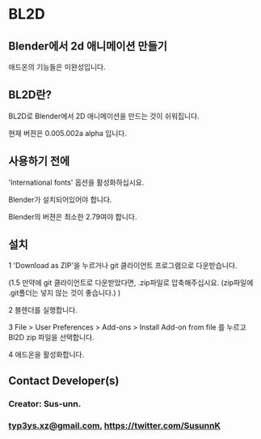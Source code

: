BL2D
====
Blender에서 2d 애니메이션 만들기
----------------------------
애드온의 기능들은 미완성입니다.

BL2D란?
-------------

BL2D로 Blender에서 2D 애니메이션을 만드는 것이 쉬워집니다.

현재 버젼은 0.005.002a alpha 입니다.


사용하기 전에
---------
    
  'International fonts' 옵션을 활성화하십시요.
  
  Blender가 설치되어있어야 합니다.
  
  Blender의 버젼은 최소한 2.79여야 합니다.
	
설치
-----------

  1 'Download as ZIP'을 누르거나 git 클라이언트 프로그램으로 다운받습니다.

  (1.5 만약에 git 클라이언트로 다운받았다면, .zip파일로 압축해주십시요. (zip파일에 .git폴더는 넣지 않는 것이 좋습니다.) )

  2 블렌더를 실행합니다.

  3 File > User Preferences > Add-ons > Install Add-on from file 를 누르고 Bl2D zip 파일을 선택합니다.

  4 애드온을 활성화합니다.


    
Contact Developer(s)
-----------------
### Creator: Sus-unn. 

### typ3ys.xz@gmail.com, https://twitter.com/SusunnK 
